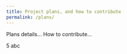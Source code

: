 ```yaml
---
title: Project plans, and how to contribute
permalink: /plans/
---
```


Plans details...
How to contribute...

5
abc

